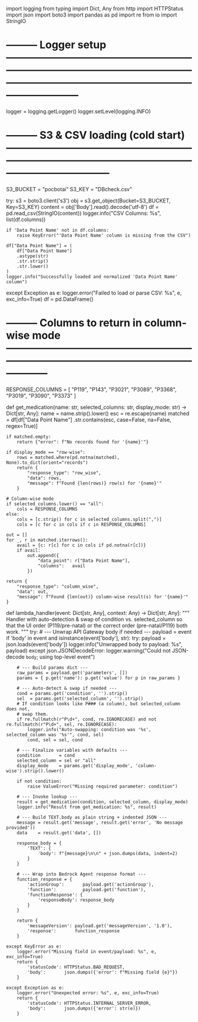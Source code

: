 import logging
from typing import Dict, Any
from http import HTTPStatus
import json
import boto3
import pandas as pd
import re
from io import StringIO

# ——— Logger setup —————————————————————————————————————————————————————————————
logger = logging.getLogger()
logger.setLevel(logging.INFO)

# ——— S3 & CSV loading (cold start) ——————————————————————————————————————————————
S3_BUCKET = "pocbotai"
S3_KEY    = "DBcheck.csv"

try:
    s3 = boto3.client('s3')
    obj = s3.get_object(Bucket=S3_BUCKET, Key=S3_KEY)
    content = obj['Body'].read().decode('utf-8')
    df = pd.read_csv(StringIO(content))
    logger.info("CSV Columns: %s", list(df.columns))

    if 'Data Point Name' not in df.columns:
        raise KeyError("'Data Point Name' column is missing from the CSV")

    df["Data Point Name"] = (
        df["Data Point Name"]
        .astype(str)
        .str.strip()
        .str.lower()
    )
    logger.info("Successfully loaded and normalized 'Data Point Name' column")

except Exception as e:
    logger.error("Failed to load or parse CSV: %s", e, exc_info=True)
    df = pd.DataFrame()

# ——— Columns to return in column-wise mode ————————————————————————————————————————
RESPONSE_COLUMNS = [
    "P119", "P143", "P3021", "P3089",
    "P3368", "P3019", "P3090", "P3373"
]

def get_medication(name: str, selected_columns: str, display_mode: str) -> Dict[str, Any]:
    name = name.strip().lower()
    esc = re.escape(name)
    matched = df[df["Data Point Name"]
                 .str.contains(esc, case=False, na=False, regex=True)]

    if matched.empty:
        return {"error": f"No records found for '{name}'"}

    if display_mode == "row-wise":
        rows = matched.where(pd.notna(matched), None).to_dict(orient="records")
        return {
            "response_type": "row_wise",
            "data": rows,
            "message": f"Found {len(rows)} row(s) for '{name}'"
        }

    # Column-wise mode
    if selected_columns.lower() == "all":
        cols = RESPONSE_COLUMNS
    else:
        cols = [c.strip() for c in selected_columns.split(",")]
        cols = [c for c in cols if c in RESPONSE_COLUMNS]

    out = []
    for _, r in matched.iterrows():
        avail = {c: r[c] for c in cols if pd.notna(r[c])}
        if avail:
            out.append({
                "data_point": r["Data Point Name"],
                "columns":   avail
            })

    return {
        "response_type": "column_wise",
        "data": out,
        "message": f"Found {len(out)} column-wise result(s) for '{name}'"
    }

def lambda_handler(event: Dict[str, Any], context: Any) -> Dict[str, Any]:
    """
    Handler with auto-detection & swap of condition vs. selected_column
    so that the UI order (P119/pre-natal) or the correct order
    (pre-natal/P119) both work.
    """
    try:
        # --- Unwrap API Gateway body if needed ---
        payload = event
        if 'body' in event and isinstance(event['body'], str):
            try:
                payload = json.loads(event['body'])
                logger.info("Unwrapped body to payload: %s", payload)
            except json.JSONDecodeError:
                logger.warning("Could not JSON-decode `body`; using top-level event")

        # --- Build params dict ---
        raw_params = payload.get('parameters', [])
        params = { p.get('name'): p.get('value') for p in raw_params }

        # --- Auto-detect & swap if needed ---
        cond = params.get('condition', '').strip()
        sel  = params.get('selected_column', '').strip()
        # If condition looks like P### (a column), but selected_column does not,
        # swap them.
        if re.fullmatch(r"P\d+", cond, re.IGNORECASE) and not re.fullmatch(r"P\d+", sel, re.IGNORECASE):
            logger.info("Auto-swapping: condition was '%s', selected_column was '%s'", cond, sel)
            cond, sel = sel, cond

        # --- Finalize variables with defaults ---
        condition       = cond
        selected_column = sel or "all"
        display_mode    = params.get('display_mode', 'column-wise').strip().lower()

        if not condition:
            raise ValueError("Missing required parameter: condition")

        # --- Invoke lookup ---
        result = get_medication(condition, selected_column, display_mode)
        logger.info("Result from get_medication: %s", result)

        # --- Build TEXT.body as plain string + indented JSON ---
        message = result.get('message', result.get('error', 'No message provided'))
        data    = result.get('data', [])

        response_body = {
            'TEXT': {
                'body': f"{message}\n\n" + json.dumps(data, indent=2)
            }
        }

        # --- Wrap into Bedrock Agent response format ---
        function_response = {
            'actionGroup':       payload.get('actionGroup'),
            'function':          payload.get('function'),
            'functionResponse': {
                'responseBody': response_body
            }
        }

        return {
            'messageVersion': payload.get('messageVersion', '1.0'),
            'response':       function_response
        }

    except KeyError as e:
        logger.error("Missing field in event/payload: %s", e, exc_info=True)
        return {
            'statusCode': HTTPStatus.BAD_REQUEST,
            'body':       json.dumps({'error': f"Missing field {e}"})
        }

    except Exception as e:
        logger.error("Unexpected error: %s", e, exc_info=True)
        return {
            'statusCode': HTTPStatus.INTERNAL_SERVER_ERROR,
            'body':       json.dumps({'error': str(e)})
        }
